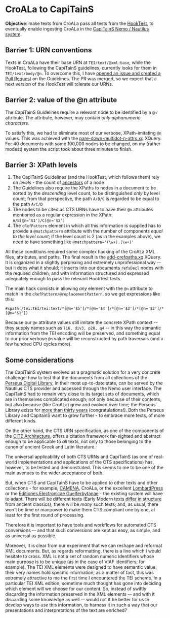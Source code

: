 # CroALa to CapiTainS

**Objective**: make texts from CroALa pass all tests from the [HookTest](https://github.com/Capitains/HookTest), to eventually enable ingesting CroALa in the [CapiTainS Nemo / Nautilus system](http://cts.perseids.org/).

## Barrier 1: URN conventions

Texts in CroALa have their base URN at `TEI/text/@xml:base`, while the HookTest, following the CapiTainS guidelines, currently looks for them in `TEI/text/body/@n`. To overcome this, I have [opened an issue and created a Pull Request](https://github.com/Capitains/Capitains.github.io/issues/14) on the Guidelines. The PR was merged, so we expect that a next version of the HookTest will tolerate our URNs.

## Barrier 2: value of the @n attribute

The CapiTainS Guidelines require a relevant node to be identified by a `@n` attribute. The attribute, however, may contain *only alphanumeric characters*.

To satisfy this, we had to eliminate most of our verbose, XPath-imitating `@n` values. This was achieved with the [pare-down-multidot-n-attrs.xq](scripts/xq/pare-down-multidot-n-attrs.xq) XQuery. For 40 documents with some 100,000 nodes to be changed, on my (rather modest) system the script took about three minutes to finish.

## Barrier 3: XPath levels

1. The CapiTainS Guidelines (and the HookTest, which follows them) rely on *levels* - the count of [ancestors](http://zvon.org/xxl/XPathTutorial/Output/example14.html) of a node
2. The Guidelines also require the XPaths to nodes in a document to be sorted by the *descending* level count, to be distinguished *only* by level count; from that perspective, the path `A/B/C` is regarded to be equal to the path `A/C/D`
3. The nodes to be cited as CTS URNs have to have their `@n` attributes mentioned as a regular expression in the XPath: `A/B[@n='$1']/C[@n='$2']`
4. The `cRefPattern` element in which all this information is supplied has to provide a `@matchpattern` attribute with the number of components *equal to the level count*; if the level count is 2 (as in the examples above), we need to have something like `@matchpattern='(\w+).(\w+)'`

All these conditions required some complex hacking of the CroALa XML files, attributes, and paths. The final result is the [add-crefpaths.xq](scripts/xq/add-crefpaths.xq) XQuery. It is organized in a slightly perplexing and extremely unprofessional way -- but it does what it should; it inserts into our documents `refsDecl` nodes with the required children, and with information structured and expressed adequately enough to pass the relevant HookTest tests.

The main hack consists in allowing *any* element with the `@n` attribute to match in the `cRefPattern/@replacementPattern`, so we get expressions like this:

`#xpath(/tei:TEI/tei:text/*[@n='$5']/*[@n='$4']/*[@n='$3']/*[@n='$2']/*[@n='$1'])`

Because our `@n` attribute values still imitate the concrete XPath context -- they supply names such as `l16, div3, p28, q4` -- in this way the semantic information from the TEI encoding will be preserved, and something equal to our prior verbose `@n` value will be reconstructed by path traversals (and a few hundred CPU cycles more).

## Some considerations

The CapiTainS system evolved as a pragmatic solution for a very concrete challenge: how to test that the documents from all collections of the [Perseus Digital Library](http://www.perseus.tufts.edu/hopper/), in their most up-to-date state, can be served by the Nautilus CTS provider and accessed through the Nemo user interface. The CapiTainS had to remain very close to its target sets of documents, which are in themselves complicated enough; not only because of their contents, but also because (like CroALa) grew and evolved over time; the Perseus Library exists for [more than thirty years](http://www.perseus.tufts.edu/hopper/about) (congratulations!). Both the Perseus Library and CapitainS want to grow further - to embrace more texts, of more different kinds.

On the other hand, the CTS URN specification, as one of the components of the [CITE Architecture](http://cite-architecture.github.io/), offers a citation framework far-sighted and abstract enough to be applicable to *all* texts, not only to those belonging to the canon of ancient Greek and Latin literature.

The universal applicability of both CTS URNs and CapiTainS (as one of real-world implementations and applications of the CTS specifications) has, however, to be tested and demonstrated. This seems to me to be one of the main avenues to the wider acceptance of both.

But, when CTS and CapiTainS have to be applied to other texts and other collections - for example, [CAMENA](http://www.uni-mannheim.de/mateo/camenahtdocs/camena.html), CroALa, or the excellent [LombardPress](http://lombardpress.org/) or the [Editiones Electronicae Guelferbytanae](http://diglib.hab.de/wdb.php?dir=edoc/ed000086&distype=start&pvID=start) - the existing system will have to adapt. There will be different texts (Early Modern texts [differ in structure](CroALa-CTS-explained.md) from ancient classics); there will be *many* such texts; and, as usual, there won't be time or manpower to make them CTS compliant one by one, at least for the first round of processing.

Therefore it is important to have tools and workflows for automated CTS conversions -- and that such conversions are kept as easy, as simple, and as universal as possible.

Moreover, it is clear from our experiment that we can reshape and reformat XML documents. But, as regards reformatting, there is a line which I would hesitate to cross. XML is not a set of random numeric identifiers whose main purpose is to be unique (as in the case of VIAF identifiers, for example).  The TEI XML elements were designed to have semantic value, their very names hold specific information; as a matter of fact, this was extremely attractive to me the first time I encountered the TEI scheme. In a particular TEI XML edition, sometime much thought has gone into deciding which element will we choose for our content. So, instead of swiftly discarding the information preserved in the XML elements -- and with it discarding some knowledge as well -- would not it be better for us to develop ways to *use* this information, to harness it in such a way that our presentations and interpretations of the text are enriched?

